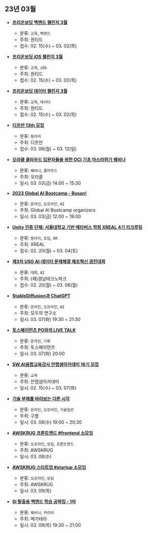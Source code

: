 ## 23년 03월
- __[프리온보딩 백엔드 챌린지 3월](https://www.wanted.co.kr/events/pre_challenge_be_5)__
  - 분류: `교육`, `벡엔드`
  - 주최: 원티드
  - 접수: 02. 15(수) ~ 03. 02(목) 

- __[프리온보딩 iOS 챌린지 3월](https://www.wanted.co.kr/events/pre_challenge_ios_2)__
  - 분류: `교육`, `iOS`
  - 주최: 원티드
  - 접수: 02. 15(수) ~ 03. 02(목) 
- __[프리온보딩 데이터 챌린지 3월](https://www.wanted.co.kr/events/pre_challenge_data_1)__
  - 분류: `교육`, `데이터`
  - 주최: 원티드
  - 접수: 02. 15(수) ~ 03. 02(목) 
- __[디프만 13th 모집](https://www.depromeet.com/)__
  - 분류: `동아리`
  - 주최: 디프만
  - 접수: 03. 06(월) ~ 03. 12(일)
- __[오라클 클라우드 입문자들을 위한 OCI 기초 마스터하기 웨비나](https://go.oracle.com/LP=134465)__
  - 분류: `웨비나`, `클라우드`
  - 주최: 오라클
  - 일시: 03. 03(금) 14:00 ~ 15:30
- __[2023 Global AI Bootcamp - Busan!](https://festa.io/events/3168)__
  - 분류: `온라인`, `오프라인`, `AI`
  - 주최: Global AI Bootcamp organizers
  - 일시: 03. 03(금) 12:00 ~ 18:00
- __[Unity 인증 단체: 서울대학교 기반 메타버스 학회 XREAL 4기 리크루팅](https://www.xreal.info/recruiting/3)__
  - 분류: `동아리`, `모임`, `XR`
  - 주최: XREAL
  - 접수: 02. 20(월) ~ 03. 04(토)
- __[제3차 USG AI·데이터 문제해결 제조혁신 경진대회](https://allforyoung.com/posts/25792)__
  - 분류: `대회`, `AI`
  - 주최: (재)경남테크노파크
  - 접수: 02. 20(월) ~ 03. 06(월)
- __[StableDiffusion과 ChatGPT](https://festa.io/events/3163)__
  - 분류: `온라인`, `오프라인`, `AI`
  - 주최: 모두의 연구소
  - 일시: 03. 07(화) 19:30 ~ 21:30
- __[토스페이먼츠 PO와의 LIVE TALK](https://okky.kr/articles/1408771)__
  - 분류: `온라인`, `기획`
  - 주최: 토스페이먼츠
  - 일시: 03. 07(화) 20:00
- __[SW.AI융합교육강사 안랩샘아카데미 16기 모집](https://festa.io/events/3176)__
  - 분류: `교육`
  - 주최: 안랩샘아카데미
  - 일시: 02. 15(수) ~ 03. 07(화)
- __[기술 부채를 바라보는 다른 시각](https://vrn68.app.goo.gl/EDTk5)__
  - 분류: `온라인`, `오프라인`, `기술일반`
  - 주최: 구름
  - 일시: 03. 08(수) 19:00 ~ 20:30
- __[AWSKRUG 프론트엔드 #frontend 소모임](https://www.meetup.com/awskrug/events/291635141/)__
  - 분류: `오프라인`, `모임`, `프론트엔드`
  - 주최: AWSKRUG
  - 일시: 03. 08(수)
- __[AWSKRUG 스타트업 #startup 소모임](https://www.meetup.com/awskrug/events/291680108)__
  - 분류: `오프라인`, `모임`
  - 주최: AWSKRUG
  - 일시: 03. 09(목)
- __[SI 탈출용 백엔드 학습 공략집 - 1차](https://festa.io/events/3224)__
  - 분류: `웨비나`, `커리어`
  - 주최: 메가테라
  - 일시: 03. 09(목) 19:30 ~ 21:00
